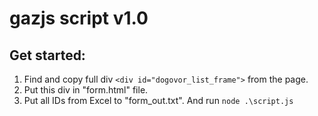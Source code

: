 # gazjs script v1.0

## Get started:

1. Find and copy full div ```<div id="dogovor_list_frame">``` from the page.
2. Put this div in "form.html" file.
3. Put all IDs from Excel to "form_out.txt".
And run
```node .\script.js```